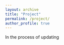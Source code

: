 ```yaml
---
layout: archive
title: "Project"
permalink: /project/
author_profile: true
---
```


In the process of updating
